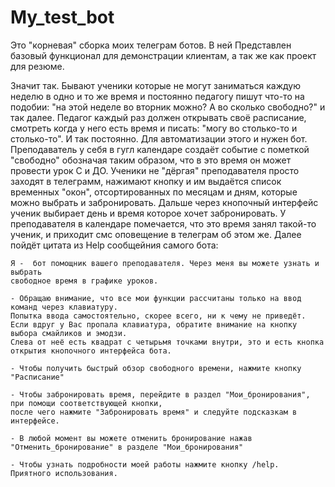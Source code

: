 # My_test_bot

Это "корневая" сборка моих телеграм ботов. В ней Представлен базовый функционал для демонстрации 
клиентам, а так же как проект для резюме.

Значит так. Бывают ученики которые не могут заниматься каждую неделю в одно и то же время и постоянно
педагогу пишут что-то на подобии: "на этой неделе во вторник можно? А во сколько свободно?" и так далее.
Педагог каждый раз должен открывать своё расписание, смотреть когда у него есть время и писать:
"могу во столько-то и столько-то". И так постоянно. 
Для автоматизации этого и нужен бот. Преподаватель у себя в гугл календаре создаёт событие
с пометкой "свободно" обозначая таким образом, что в это время он может провести урок С и ДО.
Ученики не "дёргая" преподавателя просто заходят в телеграмм, нажимают кнопку и им выдаётся
список временных "окон", отсортированных по месяцам и дням, которые можно выбрать и забронировать.
Дальше через кнопочный интерфейс ученик выбирает день и время которое хочет забронировать.
У преподавателя в календаре помечается, что это время занял такой-то ученик,
и приходит смс оповещение в телеграм об этом же.
Далее пойдёт цитата из Help сообщейния самого бота:

```
Я -  бот помощник вашего преподавателя. Через меня вы можете узнать и выбрать
свободное время в графике уроков.

- Обращаю внимание, что все мои функции рассчитаны только на ввод команд через клавиатуру.
Попытка ввода самостоятельно, скорее всего, ни к чему не приведёт.
Если вдруг у Вас пропала клавиатура, обратите внимание на кнопку выбора смайликов и эмодзи.
Слева от неё есть квадрат с четырьмя точками внутри, это и есть кнопка открытия кнопочного интерфейса бота.

- Чтобы получить быстрый обзор свободного времени, нажмите кнопку "Расписание" 

- Чтобы забронировать время, перейдите в раздел "Мои_бронирования", при помощи соответствующей кнопки,
после чего нажмите "Забронировать время" и следуйте подсказкам в интерфейсе.

- В любой момент вы можете отменить бронирование нажав "Отменить_бронирование" в разделе "Мои_бронирования"

- Чтобы узнать подробности моей работы нажмите кнопку /help.
Приятного использования.
```

